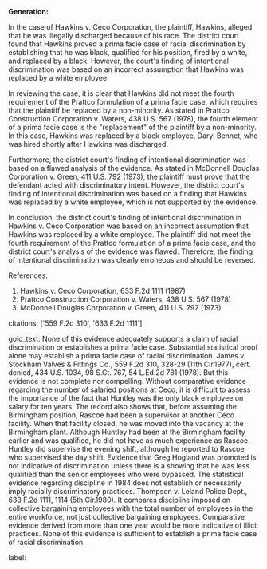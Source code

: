 **Generation:**


In the case of Hawkins v. Ceco Corporation, the plaintiff, Hawkins, alleged that he was illegally discharged because of his race. The district court found that Hawkins proved a prima facie case of racial discrimination by establishing that he was black, qualified for his position, fired by a white, and replaced by a black. However, the court's finding of intentional discrimination was based on an incorrect assumption that Hawkins was replaced by a white employee.

In reviewing the case, it is clear that Hawkins did not meet the fourth requirement of the Prattco formulation of a prima facie case, which requires that the plaintiff be replaced by a non-minority. As stated in Prattco Construction Corporation v. Waters, 438 U.S. 567 (1978), the fourth element of a prima facie case is the "replacement" of the plaintiff by a non-minority. In this case, Hawkins was replaced by a black employee, Daryl Bennet, who was hired shortly after Hawkins was discharged.

Furthermore, the district court's finding of intentional discrimination was based on a flawed analysis of the evidence. As stated in McDonnell Douglas Corporation v. Green, 411 U.S. 792 (1973), the plaintiff must prove that the defendant acted with discriminatory intent. However, the district court's finding of intentional discrimination was based on a finding that Hawkins was replaced by a white employee, which is not supported by the evidence.

In conclusion, the district court's finding of intentional discrimination in Hawkins v. Ceco Corporation was based on an incorrect assumption that Hawkins was replaced by a white employee. The plaintiff did not meet the fourth requirement of the Prattco formulation of a prima facie case, and the district court's analysis of the evidence was flawed. Therefore, the finding of intentional discrimination was clearly erroneous and should be reversed.

References:
1. Hawkins v. Ceco Corporation, 633 F.2d 1111 (1987)
2. Prattco Construction Corporation v. Waters, 438 U.S. 567 (1978)
3. McDonnell Douglas Corporation v. Green, 411 U.S. 792 (1973)

citations: ['559 F.2d 310', '633 F.2d 1111']

gold_text: None of this evidence adequately supports a claim of racial discrimination or establishes a prima facie case. Substantial statistical proof alone may establish a prima facie case of racial discrimination. James v. Stockham Valves & Fittings Co., 559 F.2d 310, 328-29 (11th Cir.1977), cert. denied, 434 U.S. 1034, 98 S.Ct. 767, 54 L.Ed.2d 781 (1978). But this evidence is not complete nor compelling. Without comparative evidence regarding the number of salaried positions at Ceco, it is difficult to assess the importance of the fact that Huntley was the only black employee on salary for ten years. The record also shows that, before assuming the Birmingham position, Rascoe had been a supervisor at another Ceco facility. When that facility closed, he was moved into the vacancy at the Birmingham plant. Although Huntley had been at the Birmingham facility earlier and was qualified, he did not have as much experience as Rascoe. Huntley did supervise the evening shift, although he reported to Rascoe, who supervised the day shift. Evidence that Greg Hogland was promoted is not indicative of discrimination unless there is a showing that he was less qualified than the senior employees who were bypassed. The statistical evidence regarding discipline in 1984 does not establish or necessarily imply racially discriminatory practices. Thompson v. Leland Police Dept., 633 F.2d 1111, 1114 (5th Cir.1980). It compares discipline imposed on collective bargaining employees with the total number of employees in the entire workforce, not just collective bargaining employees. Comparative evidence derived from more than one year would be more indicative of illicit practices. None of this evidence is sufficient to establish a prima facie case of racial discrimination.

label: 